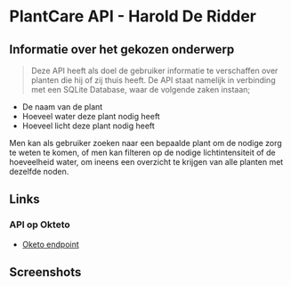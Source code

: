 # PlantCare API - Harold De Ridder
## Informatie over het gekozen onderwerp
  >Deze API heeft als doel de gebruiker informatie te verschaffen over planten die hij of zij thuis heeft. De API staat namelijk in verbinding met een SQLite Database, waar de volgende zaken instaan;

- De naam van de plant
- Hoeveel water deze plant nodig heeft
- Hoeveel licht deze plant nodig heeft
  
Men kan als gebruiker zoeken naar een bepaalde plant om de nodige zorg te weten te komen, of men kan filteren op de nodige lichtintensiteit of de hoeveelheid water, om ineens een overzicht te krijgen van alle planten met dezelfde noden.

## Links
### API op Okteto
* [Oketo endpoint](https://app-hderidder.cloud.okteto.net/)
## Screenshots

